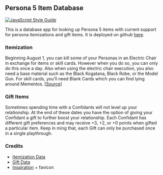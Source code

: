 ## Persona 5 Item Database

[![JavaScript Style Guide](https://img.shields.io/badge/code_style-standard-brightgreen.svg)](https://standardjs.com)

This is a database app for looking up Persona 5 items with current support for persona itemizations and gift items. It is deployed on github [here](https://quan.github.io/persona5_items/).

### Itemization

Beginning August 1, you can kill some of your Personas in an Electric Chair in exchange for items or skill cards. However when you do so, you can only do this once a day. Also when using the electric chair execution, you also need a base material such as the Black Kogatana, Black Robe, or the Model Gun. For skill cards, you’ll need Blank Cards which you can find lying around Mementos. [[Source](https://samurai-gamers.com/persona-5/item-skill-conversion-electric-chair/)]

### Gift Items
Sometimes spending time with a Confidants will not level up your relationship. At the end of these dates you have the option of giving your Confidant a gift to further boost your relationship. Each Confidant has different gift preferences and may receive +3, +2, or +0 points when gifted a particular item. Keep in ming that, each Gift can only be purchased once in a single playthrough.

### Credits

* [Itemization Data](https://docs.google.com/spreadsheets/d/1g2AQXcNtzuhdVlx77Y0V6O41uJyrNW2wpKPYlY-TFr8/)
* [Gift Data](https://www.gamefaqs.com/ps4/835628-persona-5/faqs/74761)
* [Inspiration](https://github.com/chinhodado/persona5_calculator) +  favicon